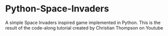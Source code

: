 # Python-Space-Invaders
A simple Space Invaders inspired game implemented in Python. This is the result of the code-along tutorial created by Christian Thompson on Youtube
